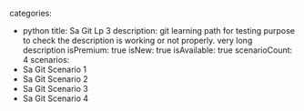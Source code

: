 categories:
  - python
title: Sa Git Lp 3
description: git learning path for testing purpose to check the description is working or not properly. very long description
isPremium: true
isNew: true
isAvailable: true
scenarioCount: 4
scenarios: 
  - Sa Git Scenario 1
  - Sa Git Scenario 2
  - Sa Git Scenario 3
  - Sa Git Scenario 4
